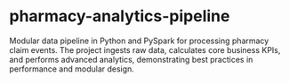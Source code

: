 # pharmacy-analytics-pipeline
Modular data pipeline in Python and PySpark for processing pharmacy claim events. The project ingests raw data, calculates core business KPIs, and performs advanced analytics, demonstrating best practices in performance and modular design.
